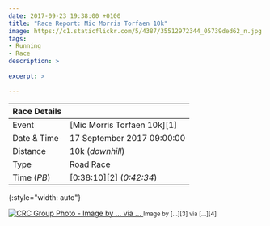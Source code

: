 ```yaml
---
date: 2017-09-23 19:38:00 +0100
title: "Race Report: Mic Morris Torfaen 10k"
image: https://c1.staticflickr.com/5/4387/35512972344_05739ded62_n.jpg
tags:
- Running
- Race
description: >
   
excerpt: >
  
---
```


| Race Details |                               |
|--------------|-------------------------------|
| Event        | [Mic Morris Torfaen 10k][1]   |
| Date & Time  | 17 September 2017 09:00:00    |
| Distance     | 10k (_downhill_)              |
| Type         | Road Race                     |
| Time (_PB_)  | [0:38:10][2] (_0:42:34_)      |
{:style="width: auto"}

<div class='flickr image alignright'>
<span>
  <a title='CRC Group Photo - Image by ... via ...' href='' class='image'>
    <img src='' alt='CRC Group Photo - Image by ... via ...' />
  </a>
  <a title='View on Flickr' href='' class='flickrlink'> </a>
</span>
<small class='aligncentre' markdown='1'>Image by [...][3] via [...][4]</small>
</div>

